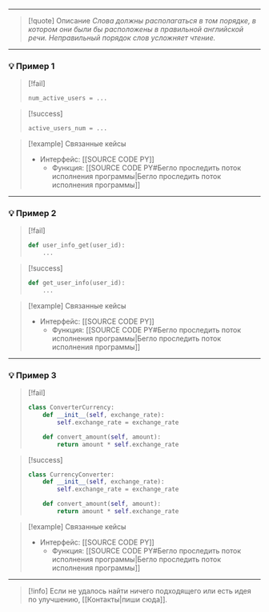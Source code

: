 ***

>[!quote] Описание
_Слова должны располагаться в том порядке, в котором они были бы расположены в правильной английской речи.
Неправильный порядок слов усложняет чтение._

***
### 💡 Пример 1

> [!fail]
> ```python
> num_active_users = ...
> ```

> [!success]
> ```python
> active_users_num = ...
> ```

> [!example] Связанные кейсы
>- Интерфейс: [[SOURCE CODE PY]]
>	- Функция: [[SOURCE CODE PY#Бегло проследить поток исполнения программы|Бегло проследить поток исполнения программы]]

***
### 💡 Пример 2

> [!fail]
> ```python
> def user_info_get(user_id):
>     ...
> ```

> [!success]
> ```python
> def get_user_info(user_id):
>     ...
> ```

> [!example] Связанные кейсы
>- Интерфейс: [[SOURCE CODE PY]]
>	- Функция: [[SOURCE CODE PY#Бегло проследить поток исполнения программы|Бегло проследить поток исполнения программы]]

***
### 💡 Пример 3

> [!fail]
> ```python
> class ConverterCurrency:
>     def __init__(self, exchange_rate):
>         self.exchange_rate = exchange_rate
> 
>     def convert_amount(self, amount):
>         return amount * self.exchange_rate
> ```

> [!success]
> ```python
> class CurrencyConverter:
>     def __init__(self, exchange_rate):
>         self.exchange_rate = exchange_rate
> 
>     def convert_amount(self, amount):
>         return amount * self.exchange_rate
> ```

> [!example] Связанные кейсы
>- Интерфейс: [[SOURCE CODE PY]]
>	- Функция: [[SOURCE CODE PY#Бегло проследить поток исполнения программы|Бегло проследить поток исполнения программы]]

***

> [!info]
> Если не удалось найти ничего подходящего или есть идея по улучшению, [[Контакты|пиши сюда]].

